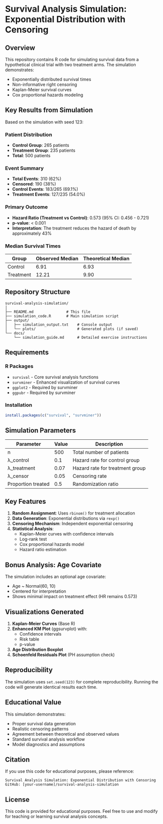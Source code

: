 # Survival Analysis Simulation: Exponential Distribution with Censoring

## Overview

This repository contains R code for simulating survival data from a hypothetical clinical trial with two treatment arms. The simulation demonstrates:
- Exponentially distributed survival times
- Non-informative right censoring
- Kaplan-Meier survival curves
- Cox proportional hazards modeling

## Key Results from Simulation

Based on the simulation with seed 123:

### Patient Distribution
- **Control Group**: 265 patients
- **Treatment Group**: 235 patients
- **Total**: 500 patients

### Event Summary
- **Total Events**: 310 (62%)
- **Censored**: 190 (38%)
- **Control Events**: 183/265 (69.1%)
- **Treatment Events**: 127/235 (54.0%)

### Primary Outcome
- **Hazard Ratio (Treatment vs Control)**: 0.573 (95% CI: 0.456 - 0.721)
- **p-value**: < 0.001
- **Interpretation**: The treatment reduces the hazard of death by approximately 43%

### Median Survival Times
| Group | Observed Median | Theoretical Median |
|-------|-----------------|-------------------|
| Control | 6.91 | 6.93 |
| Treatment | 12.21 | 9.90 |

## Repository Structure

```
survival-analysis-simulation/
│
├── README.md               # This file
├── simulation_code.R       # Main simulation script
├── output/
│   ├── simulation_output.txt    # Console output
│   └── plots/                   # Generated plots (if saved)
└── docs/
    └── simulation_guide.md      # Detailed exercise instructions
```

## Requirements

### R Packages
- `survival` - Core survival analysis functions
- `survminer` - Enhanced visualization of survival curves
- `ggplot2` - Required by survminer
- `ggpubr` - Required by survminer

### Installation
```r
install.packages(c("survival", "survminer"))
```

## Simulation Parameters

| Parameter | Value | Description |
|-----------|-------|-------------|
| n | 500 | Total number of patients |
| λ_control | 0.1 | Hazard rate for control group |
| λ_treatment | 0.07 | Hazard rate for treatment group |
| λ_censor | 0.05 | Censoring rate |
| Proportion treated | 0.5 | Randomization ratio |

## Key Features

1. **Random Assignment**: Uses `rbinom()` for treatment allocation
2. **Data Generation**: Exponential distributions via `rexp()`
3. **Censoring Mechanism**: Independent exponential censoring
4. **Statistical Analysis**:
   - Kaplan-Meier curves with confidence intervals
   - Log-rank test
   - Cox proportional hazards model
   - Hazard ratio estimation

## Bonus Analysis: Age Covariate

The simulation includes an optional age covariate:
- Age ~ Normal(60, 10)
- Centered for interpretation
- Shows minimal impact on treatment effect (HR remains 0.573)

## Visualizations Generated

1. **Kaplan-Meier Curves** (Base R)
2. **Enhanced KM Plot** (ggsurvplot) with:
   - Confidence intervals
   - Risk table
   - p-value
3. **Age Distribution Boxplot**
4. **Schoenfeld Residuals Plot** (PH assumption check)

## Reproducibility

The simulation uses `set.seed(123)` for complete reproducibility. Running the code will generate identical results each time.

## Educational Value

This simulation demonstrates:
- Proper survival data generation
- Realistic censoring patterns
- Agreement between theoretical and observed values
- Standard survival analysis workflow
- Model diagnostics and assumptions

## Citation

If you use this code for educational purposes, please reference:
```
Survival Analysis Simulation: Exponential Distribution with Censoring
GitHub: [your-username]/survival-analysis-simulation
```

## License

This code is provided for educational purposes. Feel free to use and modify for teaching or learning survival analysis concepts.